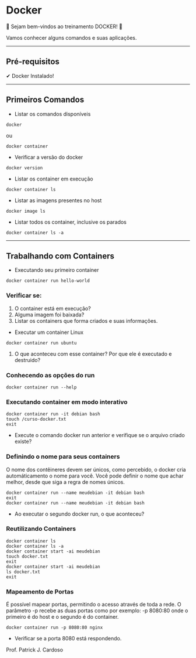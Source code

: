 # Docker

🐳 Sejam bem-vindos ao treinamento DOCKER! 🐳 

Vamos conhecer alguns comandos e suas aplicações.

___
## Pré-requisitos

✔ Docker Instalado!

___
## Primeiros Comandos

* Listar os comandos disponíveis
```
docker
```
ou
```
docker container
```
* Verificar a versão do docker

```
docker version
```
* Listar os container em execução

```
docker container ls
```

* Listar as imagens presentes no host

```
docker image ls
```

* Listar todos os container, inclusive os parados

```
docker container ls -a
```
___
## Trabalhando com Containers

* Executando seu primeiro container
```
docker container run hello-world
```

### Verificar se:
1. O container está em execução?
2. Alguma imagem foi baixada?
3. Listar os containers que forma criados e suas informações.

* Executar um container Linux
```
docker container run ubuntu
```
1. O que aconteceu com esse container? Por que ele é executado e destruido?

### Conhecendo as opções do run 
```
docker container run --help
```

### Executando container em modo interativo

```
docker container run -it debian bash
touch /curso-docker.txt
exit
```

* Execute o comando docker run anterior e verifique se o arquivo criado existe?

### Definindo o nome para seus containers

O nome dos contêineres devem ser únicos, como percebido, o docker cria automáticamento o nome para você. Você pode definir o nome que achar melhor, desde que siga a regra de nomes únicos.

```
docker container run --name meudebian -it debian bash
exit
docker container run --name meudebian -it debian bash
```
* Ao executar o segundo docker run, o que aconteceu?


### Reutilizando Containers

```
docker container ls
docker container ls -a
docker container start -ai meudebian
touch docker.txt
exit
docker container start -ai meudebian
ls docker.txt
exit
```

### Mapeamento de Portas

É possível mapear portas, permitindo o acesso através de toda a rede. O parâmetro -p recebe as duas portas como por exemplo: -p 8080:80 onde o primeiro é do host e o segundo é do container.

```
docker container run -p 8080:80 nginx
```

* Verificar se a porta 8080 está respondendo.




Prof. Patrick J. Cardoso 






